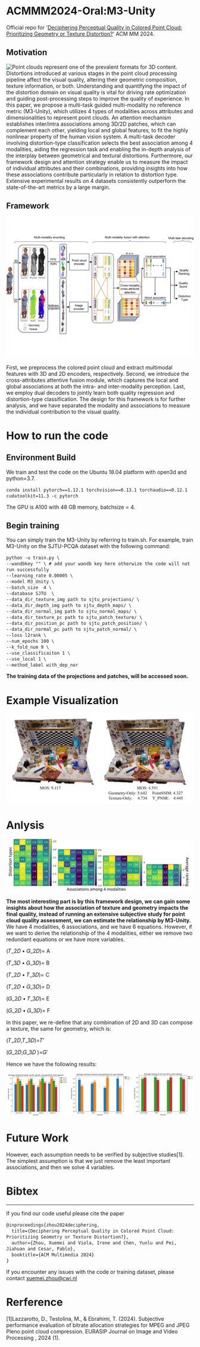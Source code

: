 # ACMMM2024-Oral:M3-Unity
Official repo for '[Deciphering Perceptual Quality in Colored Point Cloud: Prioritizing Geometry or Texture Distortion?](https://openreview.net/forum?id=YE7G4Soi7k)' ACM MM 2024.

## Motivation

<img src="https://github.com/cwi-dis/ACMMM2024-Oral/blob/main/imgs/motivation.jpg" align="left" />

Point clouds represent one of the prevalent formats for 3D content. Distortions introduced at various stages in the point cloud processing pipeline affect the visual quality, altering their geometric composition, texture information, or both. Understanding and quantifying the impact of the distortion domain on visual quality is vital for driving rate optimization and guiding post-processing steps to improve the quality of experience. In this paper, we propose a multi-task guided multi-modality no reference metric (M3-Unity), which utilizes 4 types of modalities across attributes and dimensionalities to represent point clouds. An attention mechanism establishes inter/intra associations among 3D/2D patches, which can complement each other, yielding local and global features, to fit the highly nonlinear property of the human vision system. A
multi-task decoder involving distortion-type classification selects the best association among 4 modalities, aiding the regression task and enabling the in-depth analysis of the interplay between geometrical and textural distortions. Furthermore, our framework design and attention strategy enable us to measure the impact of individual attributes and their combinations, providing insights into how these associations contribute particularly in relation to distortion type. Extensive experimental results on 4 datasets consistently outperform the state-of-the-art metrics by a large margin.


## Framework

<p align="center">
  <img src="https://github.com/cwi-dis/ACMMM2024-Oral/blob/main/imgs/framework.jpg" /> 
</p>

First, we preprocess the colored point cloud and extract multimodal features with 3D and 2D encoders, respectively. Second, we introduce the cross-attributes attentive fusion module, which captures the
local and global associations at both the intra- and inter-modality perception. Last, we employ dual decoders to jointly learn both quality regression and distortion-type classification. The design for this framework is for further analysis, and we have separated the modality and associations to measure the individual contribution to the visual quality.

# How to run the code 

## Environment Build

We train and test the code on the Ubuntu 18.04 platform with open3d and python=3.7. 
```
conda install pytorch==1.12.1 torchvision==0.13.1 torchaudio==0.12.1 cudatoolkit=11.3 -c pytorch
```
The GPU is A100 with 48 GB memory,  batchsize = 4.

## Begin training

You can simply train the M3-Unity by referring to train.sh. For example, train M3-Unity on the SJTU-PCQA dataset with the following command:

```
python -u train.py \
--wandbkey "" \ # add your wandb key here otherwize the code will not run successfully
--learning_rate 0.00005 \
--model M3_Unity \
--batch_size  4 \
--database SJTU  \
--data_dir_texture_img path to sjtu_projections/ \
--data_dir_depth_img path to sjtu_depth_maps/ \
--data_dir_normal_img path to sjtu_normal_maps/ \
--data_dir_texture_pc path to sjtu_patch_texture/ \
--data_dir_position_pc path to sjtu_patch_position/ \
--data_dir_normal_pc path to sjtu_patch_normal/ \
--loss l2rank \
--num_epochs 100 \
--k_fold_num 9 \
--use_classificaiton 1 \
--use_local 1 \
--method_label with_dep_nor
```

 **The training data of the projections and patches, will be accessed soon.**  

# Example Visualization
<p align="left">
  <img src="https://github.com/cwi-dis/ACMMM2024-Oral/blob/main/imgs/unicorn_mos.jpg" /> 
</p>

# Anlysis
<p align="center">
  <img src="https://github.com/cwi-dis/ACMMM2024-Oral/blob/main/imgs/ranking_4_datasets.jpg" /> 
</p>

**The most interesting part is by this framework design, we can gain some insights about how the association of texture and geometry impacts the final quality, instead of running an extensive subjective study for point cloud quality assessment, we can estimate the relationship by M3-Unity.**  We have 4 modalities, 6 associations, and we have 6 equations. However, if we want to derive the relationship of the 4 modalities, either we remove two redundant equations or we have more variables.  

(𝑇_2𝐷 • 𝐺_2𝐷)= A  

(𝑇_3𝐷 • 𝐺_3𝐷)= B 

(𝑇_2𝐷 • 𝑇_3𝐷)= C

(𝑇_2𝐷 • 𝐺_3𝐷)= D

(𝐺_2𝐷 • 𝑇_3𝐷)= E  

(𝐺_2𝐷 • 𝐺_3𝐷)= F  

In this paper, we re-define that any combination of 2D and 3D can compose a texture, the same for geometry, which is:  

(𝑇_2𝐷,𝑇_3𝐷)=𝑇′  

(𝐺_2𝐷,𝐺_3𝐷 )=𝐺′

Hence we have the following results:
<p align="left">
  <img src="https://github.com/cwi-dis/ACMMM2024-Oral/blob/main/imgs/Average_Ranking.png" /> 
</p>  

# Future Work
However, each assumption needs to be verified by subjective studies[1]. The simplest assumption is that we just remove the least important associations, and then we solve 4 variables. 


# Bibtex 
-----------
If you find our code useful please cite the paper   
```
@inproceedings{zhou2024deciphering,
  title={Deciphering Perceptual Quality in Colored Point Cloud: Prioritizing Geometry or Texture Distortion?},
  author={Zhou, Xuemei and Viola, Irene and Chen, Yunlu and Pei, Jiahuan and Cesar, Pablo},
  booktitle={ACM Multimedia 2024}
}
```
If you encounter any issues with the code or training dataset, please contact xuemei.zhou@cwi.nl
# Rerference
[1]Lazzarotto, D., Testolina, M., & Ebrahimi, T. (2024). Subjective performance evaluation of bitrate allocation strategies for MPEG and JPEG Pleno point cloud compression. EURASIP Journal on Image and Video Processing , 2024 (1).

